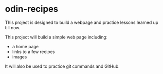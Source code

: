 # odin-recipes

This project is designed to build a webpage and practice lessons learned up till now.

This project will build a simple web page including:
- a home page
- links to a few recipes
- images

It will also be used to practice git commands and GitHub.